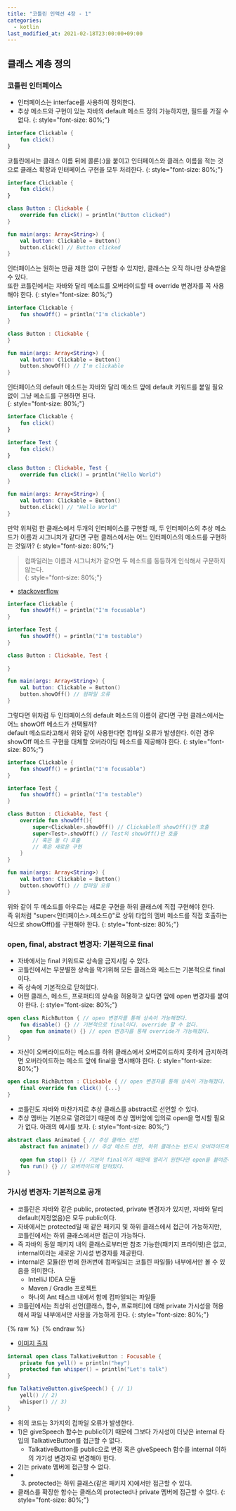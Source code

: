 ```yaml
---
title: "코틀린 인액션 4장 - 1"
categories: 
  - kotlin
last_modified_at: 2021-02-18T23:00:00+09:00
---
```


## 클래스 계층 정의
### 코틀린 인터페이스
- 인터페이스는 interface를 사용하여 정의한다.
- 추상 메소드와 구현이 있는 자바의 default 메소드 정의 가능하지만, 필드를 가질 수 없다.
{: style="font-size: 80%;"}

```kotlin
interface Clickable {
    fun click()
}
```

코틀린에서는 클래스 이름 뒤에 콜론(:)을 붙이고 인터페이스와 클래스 이름을 적는 것으로 클래스 확장과 인터페이스 구현을 모두 처리한다.
{: style="font-size: 80%;"}

```kotlin
interface Clickable {
    fun click()
}

class Button : Clickable {
    override fun click() = println("Button clicked")
}

fun main(args: Array<String>) {
    val button: Clickable = Button()
    button.click() // Button clicked
}
```

인터페이스는 원하는 만큼 제한 없이 구현할 수 있지만, 클래스는 오직 하나만 상속받을 수 있다.<br>
또한 코틀린에서는 자바와 달리 메소드를 오버라이드할 때 override 변경자를 꼭 사용해야 한다.
{: style="font-size: 80%;"}


```kotlin
interface Clickable {
    fun showOff() = println("I'm clickable")
}

class Button : Clickable {
}

fun main(args: Array<String>) {
    val button: Clickable = Button()
    button.showOff() // I'm clickable
}
```

인터페이스의 default 메소드는 자바와 달리 메소드 앞에 default 키워드를 붙일 필요없이 그냥 메소드를 구현하면 된다.<br>
{: style="font-size: 80%;"}

```kotlin
interface Clickable {
    fun click()
}

interface Test {
    fun click()
}

class Button : Clickable, Test {
    override fun click() = println("Hello World")
}

fun main(args: Array<String>) {
    val button: Clickable = Button()
    button.click() // "Hello World"
}
```

만약 위처럼 한 클래스에서 두개의 인터페이스를 구현할 때, 두 인터페이스의 추상 메소드가 이름과 시그니처가 같다면
구현 클래스에서는 어느 인터페이스의 메소드를 구현하는 것일까?
{: style="font-size: 80%;"}

> 컴파일러는 이름과 시그니처가 같으면 두 메소드를 동등하게 인식해서 구분하지 않는다.  
{: style="font-size: 80%;"}
- [stackoverflow](https://stackoverflow.com/questions/2801878/implementing-two-interfaces-in-a-class-with-same-method-which-interface-method)

```kotlin
interface Clickable {
    fun showOff() = println("I'm focusable")
}

interface Test {
    fun showOff() = println("I'm testable")
}

class Button : Clickable, Test {
    
}

fun main(args: Array<String>) {
    val button: Clickable = Button()
    button.showOff() // 컴파일 오류
}
```

그렇다면 위처럼 두 인터페이스의 default 메소드의 이름이 같다면 구현 클래스에서는 어느 showOff 메소드가 선택될까?<br>
default 메소드라고해서 위와 같이 사용한다면 컴파일 오류가 발생한다. 이런 경우 showOff 메소드 구현을 대체할
오버라이딩 메소드를 제공해야 한다.
{: style="font-size: 80%;"}

```kotlin
interface Clickable {
    fun showOff() = println("I'm focusable")
}

interface Test {
    fun showOff() = println("I'm testable")
}

class Button : Clickable, Test {
    override fun showOff(){
        super<Clickable>.showOff() // Clickable의 showOff()만 호출
        super<Test>.showOff() // Test의 showOff()만 호출 
        // 혹은 둘 다 호출
        // 혹은 새로운 구현
    }    
}

fun main(args: Array<String>) {
    val button: Clickable = Button()
    button.showOff() // 컴파일 오류
}
```

위와 같이 두 메소드를 아우르는 새로운 구현을 하위 클래스에 직접 구현해야 한다.<br>
즉 위처럼 "super<인터페이스>.메소드()"로 상위 타입의 멤버 메소드를 직접 호출하는 식으로 showOff()를 구현해야 한다.
{: style="font-size: 80%;"}

### open, final, abstract 변경자: 기본적으로 final
- 자바에서는 final 키워드로 상속을 금지시킬 수 있다.
- 코틀린에서는 무분별한 상속을 막기위해 모든 클래스와 메소드는 기본적으로 final이다.
- 즉 상속에 기본적으로 닫혀있다.
- 어떤 클래스, 메소드, 프로퍼티의 상속을 허용하고 싶다면 앞에 open 변경자를 붙여야 한다.
{: style="font-size: 80%;"}

```kotlin
open class RichButton { // open 변경자를 통해 상속이 가능해졌다.
    fun disable() {} // 기본적으로 final이다. override 할 수 없다.
    open fun animate() {} // open 변경자를 통해 override가 가능해졌다.
}
```

- 자신이 오버라이드하는 메소드를 하위 클래스에서 오버로이드하지 못하게 금지하려면 오버라이드하는 메소드 앞에 final을 명시해야 한다.
{: style="font-size: 80%;"}

```kotlin
open class RichButton : Clickable { // open 변경자를 통해 상속이 가능해졌다.
    final override fun click() {...}
}
```

- 코틀린도 자바와 마찬가지로 추상 클래스를 abstract로 선언할 수 있다.
- 추상 멤버는 기본으로 열려있기 때문에 추상 멤버앞에 임의로 open을 명시할 필요가 없다. 아래의 예시를 보자.
{: style="font-size: 80%;"}

```kotlin
abstract class Animated { // 추상 클래스 선언
    abstract fun animate() // 추상 메소드 선언, 하위 클래스는 반드시 오버라이드해야 한다.
    
    open fun stop() {} // 기본이 final이기 때문에 열리기 원한다면 open을 붙여준다.
    fun run() {} // 오버라이드에 닫혀있다.
}
```    

### 가시성 변경자: 기본적으로 공개
- 코틀린은 자바와 같은 public, protected, private 변경자가 있지만, 자바와 달리 default(지정없음)은 모두 public이다.
- 자바에서는 protected일 때 같은 패키지 및 하위 클래스에서 접근이 가능하지만, 코틀린에서는 하위 클래스에서만 접근이 가능하다.  
- 즉 자바의 동일 패키지 내의 클래스로부터만 참조 가능한(패키지 프라이빗)은 없고, internal이라는 새로운 가시성 변경자를 제공한다.
- internal은 모듈(한 번에 한꺼번에 컴파일되는 코틀린 파일들) 내부에서만 볼 수 있음을 의미한다.
    - IntelliJ IDEA 모듈 
    - Maven / Gradle 프로젝트
    - 하나의 Ant 태스크 내에서 함께 컴파일되는 파일들 
- 코틀린에서는 최상위 선언(클래스, 함수, 프로퍼티)에 대해 private 가시성을 허용해서 파일 내부에서만 사용을 가능하게 한다.
{: style="font-size: 80%;"}

{% raw %} <img src="https://chohongjae.github.io/assets/img/20210221kotlin4장/가시성변경자.png" alt=""> {% endraw %}
- [이미지 출처](https://blog.cornsworld.co.kr/467?category=925025)


```kotlin
internal open class TalkativeButton : Focusable {
    private fun yell() = println("hey")
    protected fun whisper() = println("Let's talk")
}

fun TalkativeButton.giveSpeech() { // 1)
    yell() // 2)
    whisper() // 3)
}
```

- 위의 코드는 3가지의 컴파일 오류가 발생한다.
- 1)은 giveSpeech 함수는 public이기 때문에 그보다 가시성이 더낮은 internal 타입의 TalkativeButton를 접근할 수 없다.
    - TalkativeButton를 public으로 변경 혹은 giveSpeech 함수를 internal 이하의 가기성 변경자로 변경해야 한다.
- 2)는 private 멤버에 접근할 수 없다.
- 3) protected는 하위 클래스(같은 패키지 X)에서만 접근할 수 있다.
- 클래스를 확장한 함수는 클래스의 protected나 private 멤버에 접근할 수 없다.
{: style="font-size: 80%;"}

    

